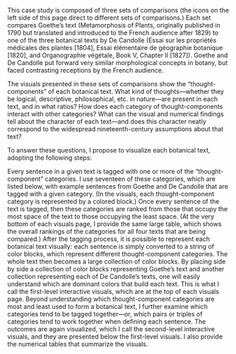 This case study is composed of three sets of comparisons (the icons on the left side of this page direct to different sets of comparisons.) Each set compares Goethe’s text (Metamorphosis of Plants, originally published in 1790 but translated and introduced to the French audience after 1829) to one of the three botanical texts by De Candolle (Essai sur les propriétés médicales des plantes [1804], Essai élémentaire de géographie botanique [1820], and Organographie végétale, Book V, Chapter II [1827]). Goethe and De Candolle put forward very similar morphological concepts in botany, but faced contrasting receptions by the French audience.

The visuals presented in these sets of comparisons show the “thought-components” of each botanical text. What kind of thoughts—whether they be logical, descriptive, philosophical, etc. in nature—are present in each text, and in what ratios? How does each category of thought-components interact with other categories? What can the visual and numerical findings tell about the character of each text—and does this character neatly correspond to the widespread nineteenth-century assumptions about that text?

To answer these questions, I propose to visualize each botanical text, adopting the following steps:

Every sentence in a given text is tagged with one or more of the “thought-component” categories. I use seventeen of these categories, which are listed below, with example sentences from Goethe and De Candolle that are tagged with a given category. (In the visuals, each thought-component category is represented by a colored block.)
Once every sentence of the text is tagged, then these categories are ranked from those that occupy the most space of the text to those occupying the least space. (At the very bottom of each visuals page, I provide the same large table, which shows the overall rankings of the categories for all four texts that are being compared.)
After the tagging process, it is possible to represent each botanical text visually: each sentence is simply converted to a string of color blocks, which represent different thought-component categories. The whole text then becomes a large collection of color blocks. By placing side by side a collection of color blocks representing Goethe’s text and another collection representing each of De Candolle’s texts, one will easily understand which are dominant colors that build each text. This is what I call the first-level interactive visuals, which are at the top of each visuals page.
Beyond understanding which thought-component categories are most and least used to form a botanical text, I further examine which categories tend to be tagged together—or, which pairs or triples of categories tend to work together when defining each sentence. The outcomes are again visualized, which I call the second-level interactive visuals, and they are presented below the first-level visuals. I also provide the numerical tables that summarize the visuals.
